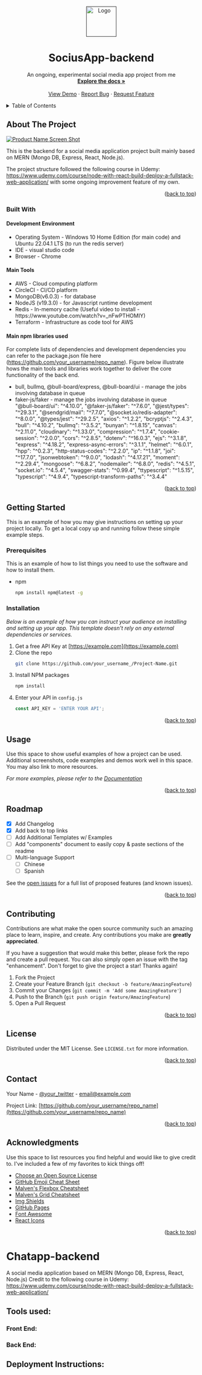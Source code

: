 <a name="readme-top"></a>

<!-- PROJECT SHIELDS -->
<!--
*** markdown "reference style" links 
*** https://www.markdownguide.org/basic-syntax/#reference-style-links
-->

<!-- PROJECT LOGO -->
<br />
<div align="center">
  <a href="">
    <img src="images/logo.png" alt="Logo" width="80" height="80">
  </a>

  <h1 align="center">SociusApp-backend</h1>

  <p align="center">
    An ongoing, experimental social media app project from me
    <br />
    <a href=><strong>Explore the docs »</strong></a>
    <br />
    <br />
    <a href=>View Demo</a>
    ·
    <a href=>Report Bug</a>
    ·
    <a href=>Request Feature</a>
  </p>
</div>



<!-- TABLE OF CONTENTS -->
<details>
  <summary>Table of Contents</summary>
  <ol>
    <li>
      <a href="#about-the-project">About The Project</a>
      <ul>
        <li><a href="#built-with">Built With</a></li>
      </ul>
    </li>
    <li>
      <a href="#getting-started">Getting Started</a>
      <ul>
        <li><a href="#prerequisites">Prerequisites</a></li>
        <li><a href="#installation">Installation</a></li>
      </ul>
    </li>
    <li><a href="#usage">Usage</a></li>
    <li><a href="#roadmap">Roadmap</a></li>
    <li><a href="#contributing">Contributing</a></li>
    <li><a href="#license">License</a></li>
    <li><a href="#contact">Contact</a></li>
    <li><a href="#acknowledgments">Acknowledgments</a></li>
  </ol>
</details>



<!-- ABOUT THE PROJECT -->
## About The Project

[![Product Name Screen Shot][product-screenshot]](https://example.com)

This is the backend for a social media application project built mainly based on MERN (Mongo DB, Express, React, Node.js). 

The project structure followed the following course in Udemy: https://www.udemy.com/course/node-with-react-build-deploy-a-fullstack-web-application/ 
with some ongoing improvement feature of my own.

<p align="right">(<a href="#readme-top">back to top</a>)</p>



### Built With

#### Development Environment
<ul>
<li> Operating System   - Windows 10 Home Edition (for main code) and Ubuntu 22.04.1 LTS (to run the redis server) </li>
<li> IDE                - visual studio code </li>
<li> Browser            - Chrome </li>
</ul>

#### Main Tools 

<ul>
<li> AWS                   - Cloud computing platform </li>
<li> CircleCI              - CI/CD platform </li>
<li> MongoDB(v6.0.3)       - for database </li>
<li> NodeJS (v19.3.0)      - for Javascript runtime development</li>
<li> Redis                 - In-memory cache (Useful video to install - https://www.youtube.com/watch?v=_nFwPTHOMIY) </li>
<li> Terraform             - Infrastructure as code tool for AWS </li>
</ul>

#### Main npm libraries used

For complete lists of dependencies and development dependencies you can refer to the package.json file here (https://github.com/your_username/repo_name). 
Figure below illustrate hows the main tools and libraries work together to deliver the core functionality of the back end. 

<ul>
<li> bull, bullmq, @bull-board/express, @bull-board/ui               - manage the jobs involving database in queue </li>
<li> faker-js/faker               - manage the jobs involving database in queue </li>
    "@bull-board/ui": "^4.10.0",
    "@faker-js/faker": "^7.6.0",
    "@jest/types": "^29.3.1",
    "@sendgrid/mail": "^7.7.0",
    "@socket.io/redis-adapter": "^8.0.0",
    "@types/jest": "^29.2.5",
    "axios": "^1.2.2",
    "bcryptjs": "^2.4.3",
    "bull": "^4.10.2",
    "bullmq": "^3.5.2",
    "bunyan": "^1.8.15",
    "canvas": "^2.11.0",
    "cloudinary": "^1.33.0",
    "compression": "^1.7.4",
    "cookie-session": "^2.0.0",
    "cors": "^2.8.5",
    "dotenv": "^16.0.3",
    "ejs": "^3.1.8",
    "express": "^4.18.2",
    "express-async-errors": "^3.1.1",
    "helmet": "^6.0.1",
    "hpp": "^0.2.3",
    "http-status-codes": "^2.2.0",
    "ip": "^1.1.8",
    "joi": "^17.7.0",
    "jsonwebtoken": "^9.0.0",
    "lodash": "^4.17.21",
    "moment": "^2.29.4",
    "mongoose": "^6.8.2",
    "nodemailer": "^6.8.0",
    "redis": "^4.5.1",
    "socket.io": "^4.5.4",
    "swagger-stats": "^0.99.4",
    "ttypescript": "^1.5.15",
    "typescript": "^4.9.4",
    "typescript-transform-paths": "^3.4.4"
</ul>

<p align="right">(<a href="#readme-top">back to top</a>)</p>



<!-- GETTING STARTED -->
## Getting Started

This is an example of how you may give instructions on setting up your project locally.
To get a local copy up and running follow these simple example steps.

### Prerequisites

This is an example of how to list things you need to use the software and how to install them.
* npm
  ```sh
  npm install npm@latest -g
  ```

### Installation

_Below is an example of how you can instruct your audience on installing and setting up your app. This template doesn't rely on any external dependencies or services._

1. Get a free API Key at [https://example.com](https://example.com)
2. Clone the repo
   ```sh
   git clone https://github.com/your_username_/Project-Name.git
   ```
3. Install NPM packages
   ```sh
   npm install
   ```
4. Enter your API in `config.js`
   ```js
   const API_KEY = 'ENTER YOUR API';
   ```

<p align="right">(<a href="#readme-top">back to top</a>)</p>



<!-- USAGE EXAMPLES -->
## Usage

Use this space to show useful examples of how a project can be used. Additional screenshots, code examples and demos work well in this space. You may also link to more resources.

_For more examples, please refer to the [Documentation](https://example.com)_

<p align="right">(<a href="#readme-top">back to top</a>)</p>



<!-- ROADMAP -->
## Roadmap

- [x] Add Changelog
- [x] Add back to top links
- [ ] Add Additional Templates w/ Examples
- [ ] Add "components" document to easily copy & paste sections of the readme
- [ ] Multi-language Support
    - [ ] Chinese
    - [ ] Spanish

See the [open issues](https://github.com/othneildrew/Best-README-Template/issues) for a full list of proposed features (and known issues).

<p align="right">(<a href="#readme-top">back to top</a>)</p>



<!-- CONTRIBUTING -->
## Contributing

Contributions are what make the open source community such an amazing place to learn, inspire, and create. Any contributions you make are **greatly appreciated**.

If you have a suggestion that would make this better, please fork the repo and create a pull request. You can also simply open an issue with the tag "enhancement".
Don't forget to give the project a star! Thanks again!

1. Fork the Project
2. Create your Feature Branch (`git checkout -b feature/AmazingFeature`)
3. Commit your Changes (`git commit -m 'Add some AmazingFeature'`)
4. Push to the Branch (`git push origin feature/AmazingFeature`)
5. Open a Pull Request

<p align="right">(<a href="#readme-top">back to top</a>)</p>



<!-- LICENSE -->
## License

Distributed under the MIT License. See `LICENSE.txt` for more information.

<p align="right">(<a href="#readme-top">back to top</a>)</p>



<!-- CONTACT -->
## Contact

Your Name - [@your_twitter](https://twitter.com/your_username) - email@example.com

Project Link: [https://github.com/your_username/repo_name](https://github.com/your_username/repo_name)

<p align="right">(<a href="#readme-top">back to top</a>)</p>



<!-- ACKNOWLEDGMENTS -->
## Acknowledgments

Use this space to list resources you find helpful and would like to give credit to. I've included a few of my favorites to kick things off!

* [Choose an Open Source License](https://choosealicense.com)
* [GitHub Emoji Cheat Sheet](https://www.webpagefx.com/tools/emoji-cheat-sheet)
* [Malven's Flexbox Cheatsheet](https://flexbox.malven.co/)
* [Malven's Grid Cheatsheet](https://grid.malven.co/)
* [Img Shields](https://shields.io)
* [GitHub Pages](https://pages.github.com)
* [Font Awesome](https://fontawesome.com)
* [React Icons](https://react-icons.github.io/react-icons/search)

<p align="right">(<a href="#readme-top">back to top</a>)</p>



<!-- MARKDOWN LINKS & IMAGES -->
<!-- https://www.markdownguide.org/basic-syntax/#reference-style-links -->
[product-screenshot]: images/screenshot.png
[Next.js]: https://img.shields.io/badge/next.js-000000?style=for-the-badge&logo=nextdotjs&logoColor=white
[Next-url]: https://nextjs.org/
[React.js]: https://img.shields.io/badge/React-20232A?style=for-the-badge&logo=react&logoColor=61DAFB
[React-url]: https://reactjs.org/
[Vue.js]: https://img.shields.io/badge/Vue.js-35495E?style=for-the-badge&logo=vuedotjs&logoColor=4FC08D
[Vue-url]: https://vuejs.org/
[Angular.io]: https://img.shields.io/badge/Angular-DD0031?style=for-the-badge&logo=angular&logoColor=white
[Angular-url]: https://angular.io/
[Svelte.dev]: https://img.shields.io/badge/Svelte-4A4A55?style=for-the-badge&logo=svelte&logoColor=FF3E00
[Svelte-url]: https://svelte.dev/
[Laravel.com]: https://img.shields.io/badge/Laravel-FF2D20?style=for-the-badge&logo=laravel&logoColor=white
[Laravel-url]: https://laravel.com
[Bootstrap.com]: https://img.shields.io/badge/Bootstrap-563D7C?style=for-the-badge&logo=bootstrap&logoColor=white
[Bootstrap-url]: https://getbootstrap.com
[JQuery.com]: https://img.shields.io/badge/jQuery-0769AD?style=for-the-badge&logo=jquery&logoColor=white
[JQuery-url]: https://jquery.com 
# Chatapp-backend
A social media application based on MERN (Mongo DB, Express, React, Node.js)
Credit to the following course in Udemy: https://www.udemy.com/course/node-with-react-build-deploy-a-fullstack-web-application/

## Tools used:
### Front End:
### Back End:


## Deployment Instructions:

